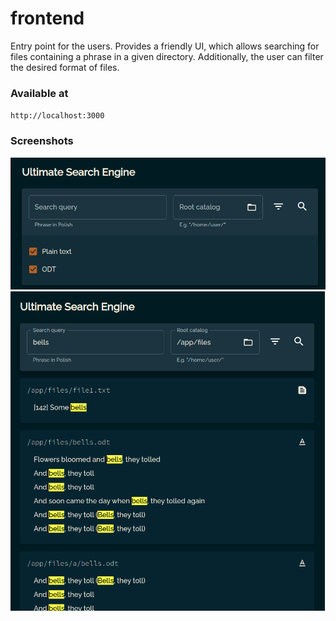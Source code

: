 # frontend

Entry point for the users. Provides a friendly UI, which allows searching 
for files containing a phrase in a given directory. Additionally, the user
can filter the desired format of files.

### Available at

`http://localhost:3000`

### Screenshots
![entry point](./../docs-res/app2.png)
![search results](./../docs-res/app.png)